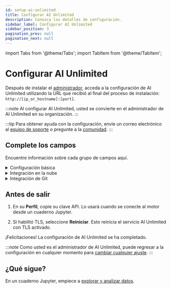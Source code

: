 ```yaml
---
id: setup-ai-unlimited
title: Configurar AI Unlimited
description: Conozca los detalles de configuración.
sidebar_label: Configurar AI Unlimited
sidebar_position: 3
pagination_prev: null
pagination_next: null
---
```


import Tabs from '@theme/Tabs';
import TabItem from '@theme/TabItem';

# Configurar AI Unlimited

Después de instalar el [administrador](../glossary.md#ai-unlimited-manager), acceda a la configuración de AI Unlimited utilizando la URL que recibió al final del proceso de instalación: `http://[ip_or_hostname]:[port]`. 

:::note
Al configurar AI Unlimited, usted se convierte en el administrador de AI Unlimited en su organización.
:::

:::tip
Para obtener ayuda con la configuración, envíe un correo electrónico al <a href="mailto:aiunlimited.support@Teradata.com">equipo de soporte</a> o pregunte a la [comunidad](https://support.teradata.com/community?id=community_forum&sys_id=b0aba91597c329d0e6d2bd8c1253affa).
:::

<a id="setup-fields"></a>	
## Complete los campos

Encuentre información sobre cada grupo de campos aquí.

<details>

<summary>Configuración básica</summary>

<br />

**URL base de AI Unlimited**: la URL que usó para acceder a la configuración. La recibió cuando instaló el administrador.


**Proveedor de Git**: GitHub o GitLab.

**Nivel de registro de AI Unlimited**: el nivel de detalle que se verá en los registros de AI Unlimited.

**Tipo de red IP del motor**

Seleccione **Privado** si implementa el motor en la misma nube privada virtual que AI Unlimited.

**Público** o **Privado** se refiere a cómo AI Unlimited debe comunicarse con el motor. El motor puede tener una dirección IP pública, una dirección IP privada o ambas. Indique el tipo de dirección IP a la que AI Unlimited debe conectarse.

**Usar TLS**

Le recomendamos que utilice [Seguridad de la capa de transporte (TLS)](../glossary.md#transport-layer-security) para proteger las conexiones a AI Unlimited y salvaguardar sus datos en tránsito.

- Si está utilizando un [Application Load Balancer (ALB)](../glossary.md#application-load-balancer), con la terminación de certificación habilitada, seleccione **Falso**.

- Si está utilizando un [Network Load Balancer (NLB)](../glossary.md#network-load-balancer) o ningún equilibrador de carga, seleccione **Verdadero.**
..
	- **Certificado TLS de AI Unlimited** y **Clave del certificado TLS de AI Unlimited**: si tiene un certificado emitido por una autoridad de certificación (CA) de confianza, puede proporcionarlo junto con su clave. Será responsable de administrar el ciclo de vida del certificado, incluida la renovación y la validación. Si tiene requisitos específicos o necesita más control sobre sus certificados, traer el suyo propio es una buena opción.

	- O seleccione **Generar certificados** para utilizar un certificado generado por el sistema Teradata. Se renueva automáticamente antes de que caduque.

Seleccione **Actualizar**.

</details>


<details>

<summary>Integración en la nube</summary>
<br />
Algunos de estos campos son para valores predeterminados. Más adelante, cuando implemente el motor desde un cuaderno de Jupyter, puede especificar valores distintos de los predeterminados para esa implementación.

<Tabs>
<TabItem value="aws1" label="AWS">
<br />
**Región predeterminada**: la región de AWS en la que se implementará el motor. Recomendamos elegir la región más cercana a su data lake.

**Subred predeterminada**: la [subred de AWS](https://docs.aws.amazon.com/vpc/latest/userguide/configure-subnets.html) en la que se implementará el motor. La consola de AWS muestra las subredes de la región.

**Rol de IAM predeterminado**

- El rol [de IAM](https://docs.aws.amazon.com/IAM/latest/UserGuide/id_roles_create.html) para el motor. Déjelo en blanco para permitir que AI Unlimited cree el rol, si su seguridad lo permite. De lo contrario, cree un rol usando esta política: [ai-unlimited-engine.json](https://github.com/Teradata/ai-unlimited/blob/develop/deployments/aws/policies/ai-unlimited-engine.json).
- Si AI Unlimited crea el rol, lo crea para el [clúster](../glossary.md#cluster) de AWS que implementa el motor cada vez que implementa el motor. Si su organización crea el rol, debe adaptarse a cualquier clúster que pueda implementar el motor.
		
**Etiquetas de recursos**: puede [etiquetar](https://docs.aws.amazon.com/tag-editor/latest/userguide/tagging.html) los recursos de AWS que implementan el motor para que sea más fácil administrarlos.

**Seguridad entrante**

Utilice estos campos para permitir que el tráfico de origen llegue al motor:
- **CIDR [predeterminados](../glossary.md#classless-inter-domain-routing)**
- **ID [de grupo de seguridad](https://docs.aws.amazon.com/vpc/latest/userguide/working-with-security-groups.html) predeterminados**: si implementa el motor en la misma nube privada virtual que AI Unlimited, incluya el grupo de seguridad de AI Unlimited en este campo para garantizar que AI Unlimited pueda comunicarse con el motor.
- **Nombres de [lista de prefijos](https://docs.aws.amazon.com/vpc/latest/userguide/managed-prefix-lists.html) predeterminados**

**Prefijo del rol**: si AI Unlimited crea el rol, este prefijo se agrega al nombre del rol.

**[ARN de](https://docs.aws.amazon.com/IAM/latest/UserGuide/access_policies_boundaries.html) límite de permisos**: si sus entidades IAM requieren un límite, puede proporcionarlo aquí.   

Seleccione **Actualizar**.

</TabItem>

<TabItem value="azure" label="Azure"> 

<br />

**Región predeterminada**: la región de Azure en la que se implementará el motor. Recomendamos elegir la región más cercana a su data lake.

Obtenga más información sobre [redes virtuales de Azure](https://learn.microsoft.com/en-us/azure/virtual-network/concepts-and-best-practices).


**Grupo de recursos de red predeterminado**: el grupo de recursos que contiene la red.

**Red predeterminada**: la red en la que se implementará el motor.

**Subred predeterminada**: la subred en la que se implementará el motor.

**Almacén de claves predeterminado**: el almacén de claves, utilizado por el motor, en el que se puede almacenar de forma segura información confidencial, como contraseñas.

**Grupo de recursos del almacén de claves predeterminado**: el grupo de recursos que contiene el almacén de claves.

**Seguridad entrante**

Utilice estos campos para permitir que el tráfico de origen llegue al motor:

- **CIDR [predeterminados](../glossary.md#classless-inter-domain-routing)**
 
- **Nombres de [grupo de seguridad](https://learn.microsoft.com/en-us/azure/virtual-network/application-security-groups) predeterminados**: si implementa el motor en la misma nube privada virtual que AI Unlimited, incluya el grupo de seguridad de la aplicación AI Unlimited en este campo para garantizar que AI Unlimited pueda comunicarse con el motor.

**Etiquetas de recursos**: puede [etiquetar](https://learn.microsoft.com/en-us/azure/azure-resource-manager/management/tag-resources) los recursos de Azure que implementan el motor para que sea más fácil administrarlos.

Seleccione **Actualizar**.

</TabItem>
</Tabs>

</details>


<details>

<summary>Integración de Git</summary>

<Tabs>

<TabItem value="github" label="GitHub">

<br />

**URL de devolución de llamada de GitHub**: después de autenticar a un usuario, GitHub utiliza esta URL para redirigirlo al administrador. Esta URL se proporcionó a la aplicación OAuth [cuando se creó](../resources/create-oauth-app.md).

**URL base de GitHub**: la URL de su instancia de GitHub.

**ID de cliente de GitHub** y **secreto de cliente de GitHub**: las credenciales recibidas de GitHub cuando se creó su [aplicación OAuth](../resources/create-oauth-app.md).

**Acceso de organización**

Dos organizaciones en su cuenta de GitHub pueden ayudarle con el control de acceso y la gestión del repositorio:

- Los miembros de la **organización que autoriza** pueden iniciar sesión y autenticarse en AI Unlimited. Si no especifica una organización, cualquier usuario de cuenta de GitHub puede iniciar sesión y autenticarse.

- Los repositorios de proyectos se crean en la **Organización del repositorio**. Si no especifica una organización, los proyectos estarán en su espacio personal de GitHub.

Seleccione **Actualizar**.

Seleccione **Iniciar sesión**. Luego, inicie sesión (si se le solicita) y autentíquese.

</TabItem>

<TabItem value="gitlab" label="GitLab">

<br />

**URL de devolución de llamada de GitLab**: después de autenticar a un usuario, GitLab utiliza esta URL para redirigirlo al administrador. Esta URL se proporcionó a la aplicación OAuth [cuando se creó](../resources/create-oauth-app.md).

**URL base de GitLab**: la URL de su instancia de GitLab.

**ID de cliente de GitLab** y **secreto de cliente de GitLab**: las credenciales recibidas de GitLab cuando se creó su [aplicación OAuth](../resources/create-oauth-app.md).

**Acceso de grupo**

Hay dos grupos en su cuenta de GitLab que pueden ayudarle con el control de acceso y la gestión del repositorio:

- Los miembros del **grupo autorizador** pueden iniciar sesión y autenticarse en AI Unlimited. Si no especifica un grupo, cualquier usuario de cuenta de GitLab puede iniciar sesión y autenticarse.

- Todos los repositorios de proyectos se crean en el **grupo de repositorio**. Si no especifica un grupo, los proyectos se ubicarán en su espacio personal de GitLab.

Seleccione **Actualizar**.

Seleccione **Iniciar sesión**. Luego, inicie sesión (si se le solicita) y autentíquese.

</TabItem>
</Tabs>

</details>


## Antes de salir

1. En su **Perfil**, copie su clave API.
    Lo usará cuando se conecte al motor desde un cuaderno Jupyter.

2. Si habilitó TLS, seleccione **Reiniciar**. Esto reinicia el servicio AI Unlimited con TLS activado.

¡Felicitaciones! La configuración de AI Unlimited se ha completado.


:::note
Como usted es el administrador de AI Unlimited, puede regresar a la configuración en cualquier momento para [cambiar cualquier ajuste](../manage-ai-unlimited/change-settings.md). 
:::


## ¿Qué sigue?

En un cuaderno Jupyter, empiece a [explorar y analizar datos](../explore-and-analyze-data/index.md).

